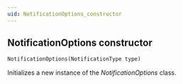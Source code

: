 ```yaml
---
uid: NotificationOptions_constructor
---
```


## NotificationOptions constructor

```txt
NotificationOptions(NotificationType type)
```

Initializes a new instance of the *NotificationOptions* class.
